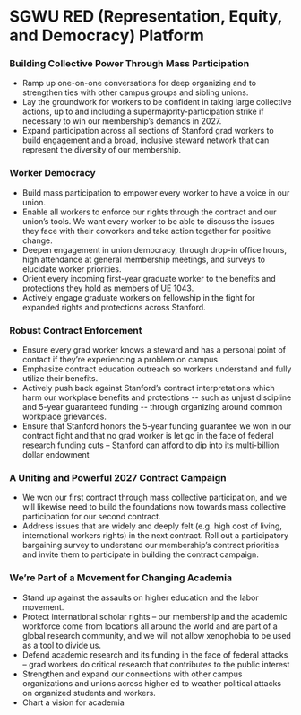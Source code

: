 # SGWU RED (Representation, Equity, and Democracy) Platform

### **Building Collective Power Through Mass Participation**
* Ramp up one-on-one conversations for deep organizing and to strengthen ties with other campus groups and sibling unions.
* Lay the groundwork for workers to be confident in taking large collective actions, up to and including a supermajority-participation strike if necessary to win our membership’s demands in 2027.
* Expand participation across all sections of Stanford grad workers to build engagement and a broad, inclusive steward network that can represent the diversity of our membership.

### **Worker Democracy**
* Build mass participation to empower every worker to have a voice in our union.
* Enable all workers to enforce our rights through the contract and our union’s tools. We want every worker to be able to discuss the issues they face with their coworkers and take action together for positive change.
* Deepen engagement in union democracy, through drop-in office hours, high attendance at general membership meetings, and surveys to elucidate worker priorities.
* Orient every incoming first-year graduate worker to the benefits and protections they hold as members of UE 1043.
* Actively engage graduate workers on fellowship in the fight for expanded rights and protections across Stanford.

### **Robust Contract Enforcement**
* Ensure every grad worker knows a steward and has a personal point of contact if they’re experiencing a problem on campus.
* Emphasize contract education outreach so workers understand and fully utilize their benefits. 
* Actively push back against Stanford’s contract interpretations which harm our workplace benefits and protections -- such as unjust discipline and 5-year guaranteed funding -- through organizing around common workplace grievances.
* Ensure that Stanford honors the 5-year funding guarantee we won in our contract fight and that no grad worker is let go in the face of federal research funding cuts – Stanford can afford to dip into its multi-billion dollar endowment

### **A Uniting and Powerful 2027 Contract Campaign**
* We won our first contract through mass collective participation, and we will likewise need to build the foundations now towards mass collective participation for our second contract.
* Address issues that are widely and deeply felt (e.g. high cost of living, international workers rights) in the next contract. Roll out a participatory bargaining survey to understand our membership’s contract priorities and invite them to participate in building the contract campaign.

### **We’re Part of a Movement for Changing Academia**
* Stand up against the assaults on higher education and the labor movement.
* Protect international scholar rights – our membership and the academic workforce come from locations all around the world and are part of a global research community, and we will not allow xenophobia to be used as a tool to divide us.
* Defend academic research and its funding in the face of federal attacks – grad workers do critical research that contributes to the public interest
* Strengthen and expand our connections with other campus organizations and unions across higher ed to weather political attacks on organized students and workers.
* Chart a vision for academia 
